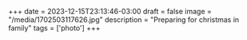 +++
date = 2023-12-15T23:13:46-03:00
draft = false
image = "/media/1702503117626.jpg"
description = "Preparing for christmas in family"
tags = ['photo']
+++
